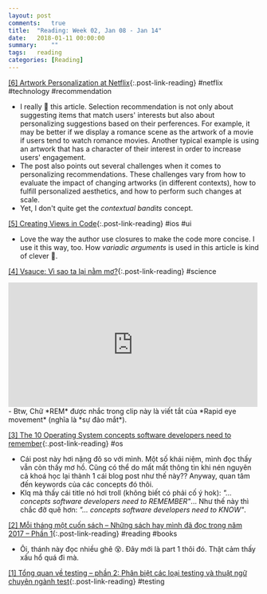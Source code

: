```yaml
---
layout: post
comments:	true
title:  "Reading: Week 02, Jan 08 - Jan 14"
date:   2018-01-11 00:00:00
summary:    ""
tags:   reading
categories:	[Reading]
---
```


[[6] Artwork Personalization at Netflix](https://medium.com/netflix-techblog/artwork-personalization-c589f074ad76){:.post-link-reading} <rate5/> <content-meta>#netflix #technology #recommendation</content-meta>
- I really 💛 this article. Selection recommendation is not only about suggesting items that match users' interests but also about personalizing suggestions based on their perferences. For example, it may be better if we display a romance scene as the artwork of a movie if users tend to watch romance movies. Another typical example is using an artwork that has a character of their interest in order to increase users' engagement.
- The post also points out several challenges when it comes to personalizing recommendations. These challenges vary from how to evaluate the impact of changing artworks (in different contexts), how to fulfill personalized aesthetics, and how to perform such changes at scale.
- Yet, I don't quite get the *contextual bandits* concept.

[[5] Creating Views in Code](http://kean.github.io/post/creating_views){:.post-link-reading} <rate4/> <content-meta>#ios #ui</content-meta>
- Love the way the author use closures to make the code more concise. I use it this way, too. How *variadic arguments* is used in this article is kind of clever 👏.

[[4] Vsauce: Vì sao ta lại nằm mơ?](https://sosub.org/vi-sao-ta-nam-mo-vsauce){:.post-link-reading} <rate4/> <content-meta>#science</content-meta>
<iframe width="500" height="250" src="https://sosub.org/embed/vi-sao-ta-nam-mo-vsauce/" frameborder="0" allowfullscreen="1"></iframe>
- Btw, Chữ *REM* được nhắc trong clip này là viết tắt của *Rapid eye movement* (nghĩa là *sự đảo mắt*).

[[3] The 10 Operating System concepts software developers need to remember](https://jameskle.com/writes/operating-systems){:.post-link-reading} <rate3/> <content-meta>#os</content-meta>
- Cái post này hơi nặng đô so với mình. Một số khái niệm, mình đọc thấy vẫn còn thấy mơ hồ. Cũng có thể do mất mất thông tin khi nén nguyên cả khoá học lại thành 1 cái blog post như thế này?? Anyway, quan tâm đến keywords của các concepts đó thôi.
- Klq mà thấy cái title nó hơi troll (không biết có phải cố ý hok): *"... concepts software developers need to REMEMBER"*... Như thế này thì chắc đỡ quê hơn: *"... concepts software developers need to KNOW"*.

[[2] Mỗi tháng một cuốn sách – Những sách hay mình đã đọc trong năm 2017 – Phần 1](https://wordpress.com/read/feeds/46755908/posts/1729644911){:.post-link-reading} <rate3/> <content-meta>#reading #books</content-meta>
- Ôi, thánh này đọc nhiều ghê 😵. Đây mới là part 1 thôi đó. Thật cảm thấy xấu hổ quá đi mà.

[[1] Tổng quan về testing – phần 2: Phân biệt các loại testing và thuật ngữ chuyên ngành test](https://toidicodedao.com/2018/01/09/tong-quan-ve-testing-phan-2-phan-biet-cac-loai-testing-va-thuat-ngu-chuyen-nganh-test){:.post-link-reading} <rate4/> <content-meta>#testing</content-meta>



